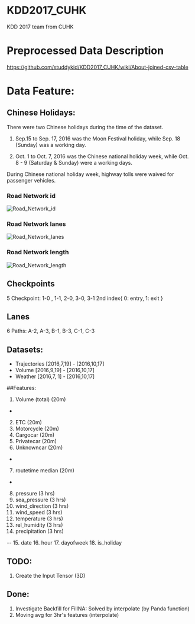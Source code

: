 # KDD2017_CUHK
KDD 2017 team from CUHK

# Preprocessed Data Description
https://github.com/studdykid/KDD2017_CUHK/wiki/About-joined-csv-table


# Data Feature:
## Chinese Holidays:
  There were two Chinese holidays during the time of the dataset.

  1. Sep.15 to Sep. 17, 2016 was the Moon Festival holiday, while Sep. 18 (Sunday) was a working day.

  2. Oct. 1 to Oct. 7, 2016 was the Chinese national holiday week, while Oct. 8 - 9 (Saturday & Sunday) were a working days.

  During Chinese national holiday week, highway tolls were waived for passenger vehicles.

### Road Network id
![Road_Network_id](https://raw.githubusercontent.com/kin-cs/KDD2017_CUHK_new/master/etc/Data%20Visualization/phase1_road_network_id.png)

### Road Network lanes
![Road_Network_lanes](https://raw.githubusercontent.com/kin-cs/KDD2017_CUHK_new/master/etc/Data%20Visualization/phase1_road_network_lanes.png)

### Road Network length
![Road_Network_length](https://raw.githubusercontent.com/kin-cs/KDD2017_CUHK_new/master/etc/Data%20Visualization/phase1_road_network_length.png)


## Checkpoints
5 Checkpoint: 1-0 , 1-1, 2-0, 3-0, 3-1
    2nd index{ 0: entry, 1: exit }

## Lanes
6 Paths: A-2, A-3, B-1, B-3, C-1, C-3

## Datasets:
- Trajectories [2016,7,19] - [2016,10,17]
- Volume       [2016,9,19] - [2016,10,17]
- Weather      [2016,7, 1] - [2016,10,17]

##Features:
1. Volume (total) (20m)
-
2. ETC (20m)
3. Motorcycle (20m)
4. Cargocar (20m)
5. Privatecar (20m)
6. Unknowncar (20m)
-
7. routetime median (20m)
-
8. pressure (3 hrs)
9. sea_pressure (3 hrs)
10. wind_direction (3 hrs)
11. wind_speed (3 hrs)
12. temperature (3 hrs)
13. rel_humidity (3 hrs)
14. precipitation (3 hrs)

--
15. date
16. hour
17. dayofweek
18. is_holiday


## TODO:

1. Create the Input Tensor (3D)

## Done:
1. Investigate Backfill for FillNA: Solved by interpolate (by Panda function)
2. Moving avg for 3hr's features (interpolate)
